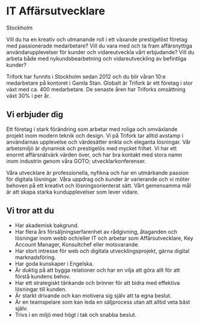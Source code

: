 # IT Affärsutvecklare

Stockholm

Vill du ha en kreativ och utmanande roll i ett växande prestigelöst företag med
passionerade medarbetare? Vill du vara med och ta fram affärsnyttiga
användarupplevelser för kunder och vidareutveckla vårt erbjudande? Vill du
arbeta både med nykundsbearbetning och vidareutveckling av befintliga kunder?

Trifork har funnits i Stockholm sedan 2012 och du blir våran 10:e medarbetare på
kontoret i Gamla Stan. Globalt är Trifork är ett företag i stor växt med ca. 400
medarbetare. De senaste åren har Triforks omsättning växt 30% i per år.

## Vi erbjuder dig

Ett företag i stark förändring som arbetar med roliga och omväxlande projekt
inom modern teknik och design. Vi på Trifork tar alltid avstamp i användarnas
upplevelse och värdesätter enkla och eleganta lösningar. Vår arbetsmiljö är
dynamisk och prestigelös med mycket frihet. Vi har ett enormt affärsnätvärk
värden över, och har bra kontakt med stora namn inom industrin genom våra
GOTO; utvecklarkonferenser. 

Våra utvecklare är professionella, nyfikna och har en utmärkande passion för
digitala lösningar. Våra uppdrag och kunder är varierande och vi möter behoven
på ett kreativt och lösningsorienterat sätt. Vårt gemensamma mål är att skapa
starka kundupplevelser som lever vidare.

## Vi tror att du

- Har akademisk bakgrund.
- Har flera års försäljningserfarenhet av rådgivning,
  åtaganden och lösningar inom webb och/eller IT och arbetar som Affärsutvecklare,
  Key Account Manager, Konsultchef eller motsvarande.
- Har stort intresse för web och digitala utvecklingsprojekt, gärna digital marknadsföring.
- Har goda kunskaper i Engelska.
- Är duktig på att bygga relationer och har en vilja att göra allt för att förstå kundens behov.
- Har ett strategiskt tänkande och brinner för att bidra med effektiva lösningar till kunden.
- Är starkt drivande och kan motivera sig själv att ta egna beslut.
- Är en teamspelare som kan leda en säljprocess utan att alltid veta bäst själv.
- Trivs i en miljö med högt i tak och snabba beslut.
